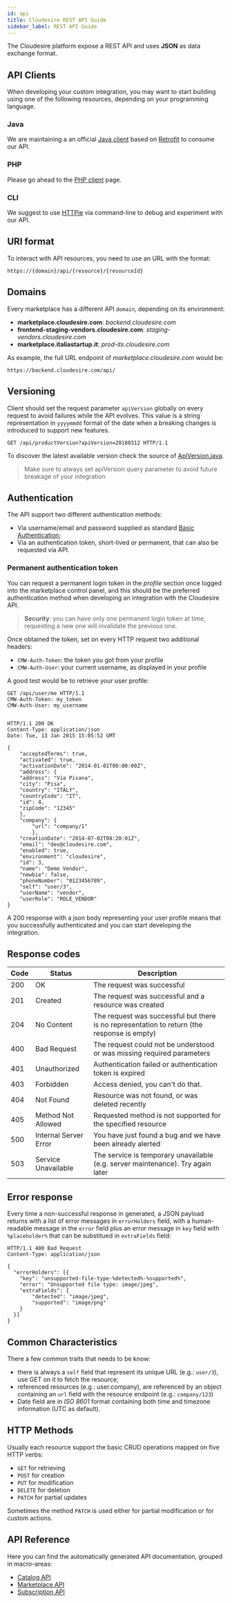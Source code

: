 ```yaml
---
id: api
title: Cloudesire REST API Guide
sidebar_label: REST API Guide
---
```


The Cloudesire platform expose a REST API and uses **JSON** as data exchange
format.

## API Clients

When developing your custom integration, you may want to start building using one
of the following resources, depending on your programming language.

### Java

We are maintaining a an official [Java client](https://github.com/ClouDesire/java-api-client)
based on [Retrofit](http://square.github.io/retrofit/) to consume our API.

### PHP

Please go ahead to the [PHP client](api-php.md) page.

### CLI

We suggest to use [HTTPie](https://github.com/jakubroztocil/httpie) via
command-line to debug and experiment with our API.

## URI format

To interact with API resources, you need to use an URL with the format:

    https://{domain}/api/{resource}/{resourceId}

## Domains

Every marketplace has a different API `domain`, depending on its environment:

* **marketplace.cloudesire.com**: _backend.cloudesire.com_
* **frontend-staging-vendors.cloudesire.com**: _staging-vendors.cloudesire.com_
* **marketplace.italiastartup.it**: _prod-its.cloudesire.com_

As example, the full URL endpoint of *marketplace.cloudesire.com* would be:

```https://backend.cloudesire.com/api/```

## Versioning

Client should set the request parameter `apiVersion` globally on every request
to avoid failures while the API evolves.
This value is a string representation in `yyyymmdd` format of the date when a
breaking changes is introduced to support new features.

    GET /api/productVersion?apiVersion=20180312 HTTP/1.1

To discover the latest available version check the source of
[ApiVersion.java](https://github.com/ClouDesire/java-api-client/blob/master/cmw-dto/src/main/java/com/liberologico/cloudesire/cmw/ApiVersion.java).

> Make sure to always set apiVersion query parameter to avoid future breakage of
your integration

## Authentication

The API support two different authentication methods:

* Via username/email and password supplied as standard [Basic Authentication](http://en.wikipedia.org/wiki/Basic_access_authentication);
* Via an authentication token, short-lived or permanent, that can also be requested via API.

### Permanent authentication token

You can request a permanent login token in the *profile* section once logged into
the marketplace control panel, and this should be the preferred authentication
method when developing an integration with the Cloudesire API.

> **Security**: you can have only one permanent login token at time, requesting
a new one will invalidate the previous one.

Once obtained the token, set on every HTTP request two additional headers:

* `CMW-Auth-Token`: the token you got from your profile
* `CMW-Auth-User`: your current username, as displayed in your profile

A good test would be to retrieve your user profile:

```http
GET /api/user/me HTTP/1.1
CMW-Auth-Token: my_token
CMW-Auth-User: my_username


HTTP/1.1 200 OK
Content-Type: application/json
Date: Tue, 13 Jan 2015 15:05:52 GMT

{
    "acceptedTerms": true,
    "activated": true,
    "activationDate": "2014-01-01T00:00:00Z",
    "address": {
    "address": "Via Pisana",
    "city": "Pisa",
    "country": "ITALY",
    "countryCode": "IT",
    "id": 4,
    "zipCode": "12345"
    },
    "company": {
        "url": "company/1"
        },
    "creationDate": "2014-07-02T08:20:01Z",
    "email": "dev@cloudesire.com",
    "enabled": true,
    "environment": "cloudesire",
    "id": 3,
    "name": "Demo Vendor",
    "newbie": false,
    "phoneNumber": "0123456789",
    "self": "user/3",
    "userName": "vendor",
    "userRole": "ROLE_VENDOR"
}
```

A 200 response with a json body representing your user profile means that you
successfully authenticated and you can start developing the integration.

## Response codes

|Code|Status|Description|
|----|------|-----------|
|200 |OK|The request was successful|
|201|Created|The request was successful and a resource was created|
|204|No Content|The request was successful but there is no representation to return (the response is empty)|
|400|Bad Request|The request could not be understood or was missing required parameters|
|401|Unauthorized|Authentication failed or authentication token is expired|
|403|Forbidden|Access denied, you can't do that.|
|404|Not Found|Resource was not found, or was deleted recently|
|405|Method Not Allowed|Requested method is not supported for the specified resource|
|500|Internal Server Error|You have just found a bug and we have been already alerted|
|503|Service Unavailable|The service is temporary unavailable (e.g. server maintenance). Try again later|

## Error response

Every time a non-successful response in generated, a JSON payload returns with a
list of error messages in `errorHolders` field, with a human-readable message in
the `error` field plus an error message in `key` field with
`%placeholder%` that can be substitued in `extraFields` field:

```http
HTTP/1.1 400 Bad Request
Content-Type: application/json

{
  "errorHolders": [{
    "key": "unsupported-file-type-%detected%-%supported%",
    "error": "Unsupported file type: image/jpeg",
    "extraFields": {
        "detected": "image/jpeg",
        "supported": "image/png"
    }
  }]
}
```

## Common Characteristics

There a few common traits that needs to be know:

* there is always a `self` field that represent its unique URL (e.g.: `user/3`), use GET on it to fetch the resource;
* referenced resources (e.g.: user.company), are referenced by an object containing an `url` field with the resource endpoint (e.g.: `company/123`)
* Date field are in _ISO 8601_ format containing both time and timezone information (UTC as default).

## HTTP Methods

Usually each resource support the basic CRUD operations mapped on five HTTP verbs:

* `GET` for retrieving
* `POST` for creation
* `PUT` for modification
* `DELETE` for deletion
* `PATCH` for partial updates

Sometimes the method `PATCH` is used either for partial modification or for custom actions.

## API Reference

Here you can find the automatically generated API documentation, grouped in macro-areas:

* [Catalog API](http://api.cloudesire.com/catalog.html)
* [Marketplace API](http://api.cloudesire.com/marketplace.html)
* [Subscription API](http://api.cloudesire.com/subscription.html)